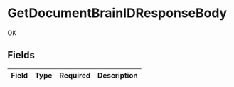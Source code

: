 # GetDocumentBrainIDResponseBody

OK


## Fields

| Field       | Type        | Required    | Description |
| ----------- | ----------- | ----------- | ----------- |